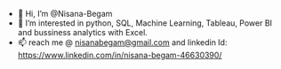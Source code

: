 - 👋 Hi, I’m @Nisana-Begam
- 👀 I’m interested in python, SQL, Machine Learning, Tableau, Power BI and bussiness analytics with Excel.
- 📫 reach me @ nisanabegam@gmail.com and linkedin Id: https://www.linkedin.com/in/nisana-begam-46630390/



<!---
Nisana-Begam/Nisana-Begam is a ✨ special ✨ repository because its `README.md` (this file) appears on your GitHub profile.
You can click the Preview link to take a look at your changes.
--->
